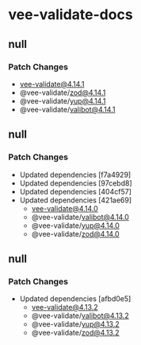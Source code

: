 # vee-validate-docs

## null

### Patch Changes

- vee-validate@4.14.1
- @vee-validate/zod@4.14.1
- @vee-validate/yup@4.14.1
- @vee-validate/valibot@4.14.1

## null

### Patch Changes

- Updated dependencies [f7a4929]
- Updated dependencies [97cebd8]
- Updated dependencies [404cf57]
- Updated dependencies [421ae69]
  - vee-validate@4.14.0
  - @vee-validate/valibot@4.14.0
  - @vee-validate/yup@4.14.0
  - @vee-validate/zod@4.14.0

## null

### Patch Changes

- Updated dependencies [afbd0e5]
  - vee-validate@4.13.2
  - @vee-validate/valibot@4.13.2
  - @vee-validate/yup@4.13.2
  - @vee-validate/zod@4.13.2

